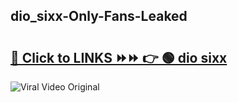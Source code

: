 
 ## dio_sixx-Only-Fans-Leaked

# <h2><a href="https://clipsfans.com/dio_sixx&ref=git">🔗 Click to LINKS ⏩⏩ 👉 🟢 dio sixx </a></h2>

<a href="https://clipsfans.com/dio_sixx&ref=git" rel="nofollow" data-target="animated-image.originalLink"><img src="https://i.ibb.co.com/xMMVF88/686577567.gif" alt="Viral Video Original" style="max-width: 100%; display: inline-block;" data-target="animated-image.originalImage"></a>

